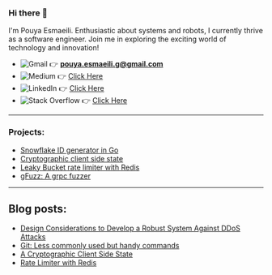 ### Hi there 👋

I'm Pouya Esmaeili. Enthusiastic about systems and robots, I currently thrive as a software engineer. Join me in exploring the exciting world of technology and innovation!

 - ![Gmail](https://img.shields.io/badge/Gmail-D14836?style=for-the-badge&logo=gmail&logoColor=white) 👉 **pouya.esmaeili.g@gmail.com**
 - ![Medium](https://img.shields.io/badge/Medium-12100E?style=for-the-badge&logo=medium&logoColor=white) 👉 [Click Here](https://medium.com/@pouya.esmaeili.g)
 - ![LinkedIn](https://img.shields.io/badge/linkedin-%230077B5.svg?style=for-the-badge&logo=linkedin&logoColor=white) 👉 [Click Here](https://www.linkedin.com/in/pouya-esmaeili-9124b839/)
- ![Stack Overflow](https://img.shields.io/badge/-Stackoverflow-FE7A16?style=for-the-badge&logo=stack-overflow&logoColor=white) 👉 [Click Here](https://stackoverflow.com/users/13118327/pouya-esmaeili?tab=profile)

---

### Projects: 
- [Snowflake ID generator in Go](https://github.com/PouyaEsmaeili/SnowflakeID)
- [Cryptographic client side state](https://github.com/PouyaEsmaeili/CryptographicClientSideUserState)
- [Leaky Bucket rate limiter with Redis](https://github.com/PouyaEsmaeili/RateLimiter)
- [gFuzz: A grpc fuzzer](https://github.com/PouyaEsmaeili/gFuzz)

 ---
 
## Blog posts:
- [Design Considerations to Develop a Robust System Against DDoS Attacks](https://medium.com/@pouya.esmaeili.g/design-considerations-to-develop-a-robust-system-against-ddos-attacks-b62bf75a796f?source=friends_link&sk=7554fe1487c0288f8f7a5638874a96ef)
- [Git: Less commonly used but handy commands](https://medium.com/@pouya.esmaeili.g/git-less-commonly-used-but-handy-commands-d189e0619f47?source=friends_link&sk=797a152a02f805c830f20eaf64a41e8f)
- [A Cryptographic Client Side State](https://medium.com/@pouya.esmaeili.g/a-cryptographic-client-side-user-state-dd6085100c73?source=friends_link&sk=eeec49909cfd51c8062262358b7a923d)
- [Rate Limiter with Redis](https://medium.com/@pouya.esmaeili.g/rate-limiter-with-redis-ac6913932bf5?source=friends_link&sk=bb59d7a999b6ae21e1d84fa22dc85a93)

